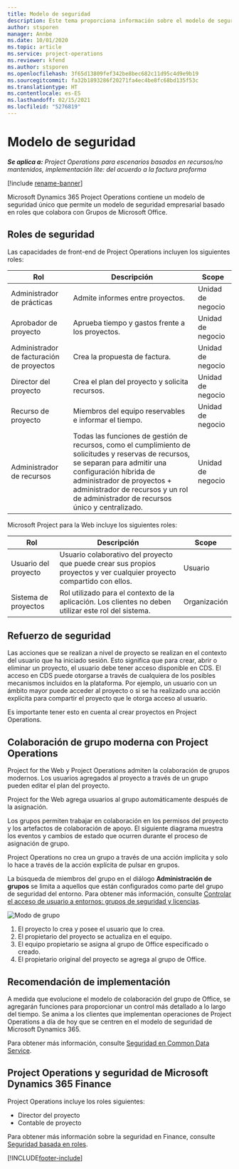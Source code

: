 ```yaml
---
title: Modelo de seguridad
description: Este tema proporciona información sobre el modelo de seguridad en Dynamics 365 Project Operations.
author: stsporen
manager: Annbe
ms.date: 10/01/2020
ms.topic: article
ms.service: project-operations
ms.reviewer: kfend
ms.author: stsporen
ms.openlocfilehash: 3f65d13809fef342be8bec682c11d95c4d9e9b19
ms.sourcegitcommit: fa32b1893286f20271fa4ec4be8fc68bd135f53c
ms.translationtype: HT
ms.contentlocale: es-ES
ms.lasthandoff: 02/15/2021
ms.locfileid: "5276819"
---
```

# <a name="security-model"></a>Modelo de seguridad

_**Se aplica a:** Project Operations para escenarios basados en recursos/no mantenidos, implementación lite: del acuerdo a la factura proforma_

[!include [rename-banner](~/includes/cc-data-platform-banner.md)]

Microsoft Dynamics 365 Project Operations contiene un modelo de seguridad único que permite un modelo de seguridad empresarial basado en roles que colabora con Grupos de Microsoft Office. 


## <a name="security-roles"></a>Roles de seguridad
Las capacidades de front-end de Project Operations incluyen los siguientes roles:

| Rol                          | Descripción                                                                                                                                                                 | Scope |
|-------------------------------|-----------------------------------------------------------------------------------------------------------------------------------------------------------------------------|------|
| Administrador de prácticas              | Admite informes entre proyectos.                                                                                                            | Unidad de negocio              |
| Aprobador de proyecto              | Aprueba tiempo y gastos frente a los proyectos.                                                                                                                              | Unidad de negocio |
| Administrador de facturación de proyectos | Crea la propuesta de factura.                                                                                                                                                 | Unidad de negocio |
| Director del proyecto               | Crea el plan del proyecto y solicita recursos.                                                                                                                              | Unidad de negocio |
| Recurso de proyecto              | Miembros del equipo reservables e informar el tiempo.                                                                                                          | Unidad de negocio|
| Administrador de recursos              | Todas las funciones de gestión de recursos, como el cumplimiento de solicitudes y reservas de recursos, se separan para admitir una configuración híbrida de administrador de proyectos + administrador de recursos y un rol de administrador de recursos único y centralizado. | Unidad de negocio |


Microsoft Project para la Web incluye los siguientes roles:

| Rol           | Descripción                                                                                                        | Scope  |
|----------------|--------------------------------------------------------------------------------------------------------------------|--------|
| Usuario del proyecto   | Usuario colaborativo del proyecto que puede crear sus propios proyectos y ver cualquier proyecto compartido con ellos. | Usuario   |
| Sistema de proyectos | Rol utilizado para el contexto de la aplicación. Los clientes no deben utilizar este rol del sistema.                                    | Organización |

## <a name="security-enforcement"></a>Refuerzo de seguridad
Las acciones que se realizan a nivel de proyecto se realizan en el contexto del usuario que ha iniciado sesión. Esto significa que para crear, abrir o eliminar un proyecto, el usuario debe tener acceso disponible en CDS. El acceso en CDS puede otorgarse a través de cualquiera de los posibles mecanismos incluidos en la plataforma. Por ejemplo, un usuario con un ámbito mayor puede acceder al proyecto o si se ha realizado una acción explícita para compartir el proyecto que le otorga acceso al usuario.

Es importante tener esto en cuenta al crear proyectos en Project Operations.

## <a name="modern-group-collaboration-with-project-operations"></a>Colaboración de grupo moderna con Project Operations
Project for the Web y Project Operations admiten la colaboración de grupos modernos. Los usuarios agregados al proyecto a través de un grupo pueden editar el plan del proyecto.

Project for the Web agrega usuarios al grupo automáticamente después de la asignación.

Los grupos permiten trabajar en colaboración en los permisos del proyecto y los artefactos de colaboración de apoyo. El siguiente diagrama muestra los eventos y cambios de estado que ocurren durante el proceso de asignación de grupo.

Project Operations no crea un grupo a través de una acción implícita y solo lo hace a través de la acción explícita de pulsar en grupos.

La búsqueda de miembros del grupo en el diálogo **Administración de grupos** se limita a aquellos que están configurados como parte del grupo de seguridad del entorno. Para obtener más información, consulte [Controlar el acceso de usuario a entornos: grupos de seguridad y licencias](https://docs.microsoft.com/power-platform/admin/control-user-access).

![Modo de grupo](./media/groupsmode.png)

1. El proyecto lo crea y posee el usuario que lo crea.
2. El propietario del proyecto se actualiza en el equipo.
3. El equipo propietario se asigna al grupo de Office especificado o creado.
4. El propietario original del proyecto se agrega al grupo de Office.

## <a name="deployment-recommendation"></a>Recomendación de implementación
A medida que evolucione el modelo de colaboración del grupo de Office, se agregarán funciones para proporcionar un control más detallado a lo largo del tiempo. Se anima a los clientes que implementan operaciones de Project Operations a día de hoy que se centren en el modelo de seguridad de Microsoft Dynamics 365.

Para obtener más información, consulte [Seguridad en Common Data Service](https://docs.microsoft.com/power-platform/admin/wp-security).

## <a name="project-operations-and-microsoft-dynamics-365-finance-security"></a>Project Operations y seguridad de Microsoft Dynamics 365 Finance
Project Operations incluye los roles siguientes:

- Director del proyecto
- Contable de proyecto

Para obtener más información sobre la seguridad en Finance, consulte [Seguridad basada en roles](https://docs.microsoft.com/dynamics365/fin-ops-core/dev-itpro/sysadmin/role-based-security).




[!INCLUDE[footer-include](../includes/footer-banner.md)]
